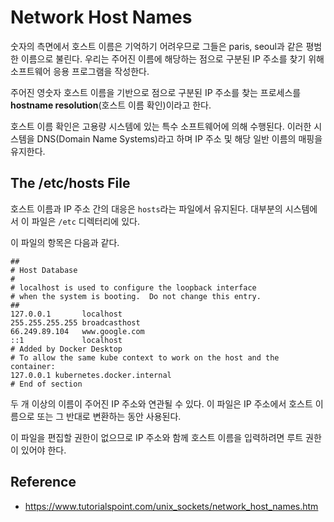 # Network Host Names
숫자의 측면에서 호스트 이름은 기억하기 어려우므로 그들은 paris, seoul과 같은 평범한 이름으로 불린다. 우리는 주어진 이름에 해당하는 점으로 구분된 IP 주소를 찾기 위해 소프트웨어 응용 프로그램을 작성한다.

주어진 영숫자 호스트 이름을 기반으로 점으로 구분된 IP 주소를 찾는 프로세스를 **hostname resolution**(호스트 이름 확인)이라고 한다. 

호스트 이름 확인은 고용량 시스템에 있는 특수 소프트웨어에 의해 수행된다. 이러한 시스템을 DNS(Domain Name Systems)라고 하며 IP 주소 및 해당 일반 이름의 매핑을 유지한다. 

## The /etc/hosts File
호스트 이름과 IP 주소 간의 대응은 `hosts`라는 파일에서 유지된다. 대부분의 시스템에서 이 파일은 `/etc` 디렉터리에 있다.

이 파일의 항목은 다음과 같다.
```
##
# Host Database
#
# localhost is used to configure the loopback interface
# when the system is booting.  Do not change this entry.
##
127.0.0.1       localhost
255.255.255.255 broadcasthost
66.249.89.104   www.google.com
::1             localhost
# Added by Docker Desktop
# To allow the same kube context to work on the host and the container:
127.0.0.1 kubernetes.docker.internal
# End of section
```

두 개 이상의 이름이 주어진 IP 주소와 연관될 수 있다. 이 파일은 IP 주소에서 호스트 이름으로 또는 그 반대로 변환하는 동안 사용된다.

이 파일을 편집할 권한이 없으므로 IP 주소와 함께 호스트 이름을 입력하려면 루트 권한이 있어야 한다.

## Reference
* https://www.tutorialspoint.com/unix_sockets/network_host_names.htm